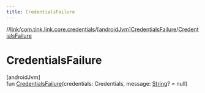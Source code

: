 ```yaml
---
title: CredentialsFailure
---
```

//[link](../../../index.html)/[com.tink.link.core.credentials](../index.html)/[[androidJvm]CredentialsFailure](index.html)/[CredentialsFailure](-credentials-failure.html)



# CredentialsFailure



[androidJvm]\
fun [CredentialsFailure](-credentials-failure.html)(credentials: Credentials, message: [String](https://kotlinlang.org/api/latest/jvm/stdlib/kotlin/-string/index.html)? = null)




